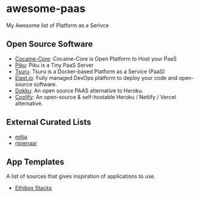 # awesome-paas
My Awesome list of Platform as a Serivce

## Open Source Software

* [Cocaine-Core](https://github.com/cocaine/cocaine-core): Cocaine-Core is Open Platform to Host your PaaS
* [Piku](https://github.com/piku/piku): Piku is a Tiny PaaS Server
* [Tsuru](https://github.com/tsuru/tsuru): Tsuru is a Docker-based Platform as a Service (PaaS)
* [Elast.io](https://elest.io/fully-managed-services): Fully managed DevOps platform to deploy your code and open-source software.
* [Dokku](https://dokku.com/): An open source PAAS alternative to Heroku.
* [Coolify](https://coolify.io/): An open-source & self-hostable Heroku / Netlify / Vercel alternative. 

## External Curated Lists

* [mitja](https://github.com/mitja/awesome-paas)
* [ripienaar](https://github.com/ripienaar/free-for-dev#paas)

## App Templates

A list of sources that gives inspiration of applications to use.

- [Ethibox Stacks](https://github.com/ethibox/awesome-stacks/tree/master/stacks)
